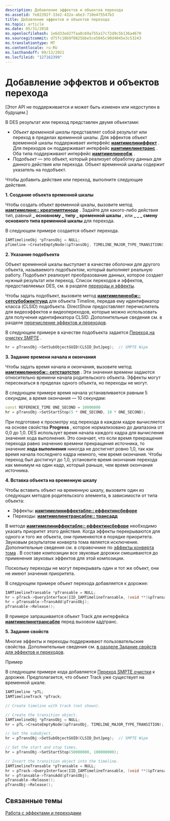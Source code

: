 ```yaml
---
description: Добавление эффектов и объектов перехода
ms.assetid: fe82392f-33e2-432a-a6e3-710e475547b3
title: Добавление эффектов и объектов перехода
ms.topic: article
ms.date: 05/31/2018
ms.openlocfilehash: 1e6d33ed27faa0c69a755a17c72d9c5b136a4670
ms.sourcegitcommit: d75fc10b9f0825bbe5ce5045c90d4045e3c53243
ms.translationtype: MT
ms.contentlocale: ru-RU
ms.lasthandoff: 09/13/2021
ms.locfileid: "127162399"
---
```

# <a name="adding-effect-and-transition-objects"></a>Добавление эффектов и объектов перехода

\[Этот API не поддерживается и может быть изменен или недоступен в будущем.\]

В DES результат или переход представлен двумя объектами:

-   *Объект временной шкалы* представляет собой результат или переход в пределах временной шкалы. Для эффектов объект временной шкалы поддерживает интерфейс [**иамтимелиниффект**](iamtimelineeffect.md) . Для переходов он поддерживает интерфейс [**иамтимелинетранс**](iamtimelinetrans.md) . Оба типа поддерживают интерфейс [**иамтимелинеобж**](iamtimelineobj.md) .
-   *Подобъект* — это объект, который реализует обработку данных для данного действия или перехода. Объект временной шкалы содержит указатель на подобъект.

Чтобы добавить действие или переход, выполните следующие действия.

**1. Создание объекта временной шкалы**

Чтобы создать объект временной шкалы, вызовите метод [**иамтимелине:: креатимптиноде**](iamtimeline-createemptynode.md) . Задайте для какого-либо действия тип, равный **\_ основному \_ типу \_ временной шкалы** , или **\_ \_ \_ смену основного типа временной шкалы** для перехода.

В следующем примере создается объект перехода.


```C++
IAMTimelineObj *pTransObj = NULL;
pTimeline->CreateEmptyNode(&pTransObj, TIMELINE_MAJOR_TYPE_TRANSITION);
```



**2. Указание подобъекта**

Объект временной шкалы выступает в качестве оболочки для другого объекта, называемого *подобъектом*, который выполняет реальную работу. Подобъект реализует преобразование данных, которое создает нужный результат или переход. Список переходов и эффектов, предоставляемых DES, см. в разделе [переходы и эффекты](transitions-and-effects.md).

Чтобы задать подобъект, вызовите метод [**иамтимелинеобж:: сетсубобжектгуид**](iamtimelineobj-setsubobjectguid.md) для объекта Timeline, передав ему идентификатор класса (CLSID) подобъекта. DirectShow предоставляет перечислитель для видеоэффектов и видеопереходов, которые можно использовать для получения идентификатора CLSID. Дополнительные сведения см. в разделе [перечисление эффектов и переходов](enumerating-effects-and-transitions.md).

В следующем примере в качестве подобъекта задается [Переход на очистку SMPTE](smpte-wipe-transition.md) .


```C++
hr = pTransObj->SetSubObjectGUID(CLSID_DxtJpeg);  // SMPTE Wipe
```



**3. Задание времени начала и окончания**

Чтобы задать время начала и окончания, вызовите метод [**иамтимелинеобж:: сетстартстоп**](iamtimelineobj-setstartstop.md) . Эти значения времени задаются относительно времени начала родительского объекта. Эффекты могут пересекаться в пределах одного объекта, но переходы не могут.

В следующем примере время начала устанавливается равным 5 секундам, а время окончания — 10 секундам:


```C++
const REFERENCE_TIME ONE_SECOND = 10000000
hr = pTransObj->SetStartStop(5 * ONE_SECOND, 10 * ONE_SECOND);
```



При подготовке к просмотру ход перехода в каждом кадре вычисляется на основе свойства **Progress** , которое нормализовано до диапазона от 0,0 до 1,0. DES использует время начала каждого кадра для вычисления значения хода выполнения. Это означает, что если время прекращения перехода равно значению времени прекращения источника, то значение **хода выполнения** никогда не достигнет ровно 1,0, так как время начала последнего кадра немного, чем время окончания. Чтобы переход был достигнут до 1,0, установите время окончания перехода как минимум на один кадр, который раньше, чем время окончания источника.

**4. Вставка объекта на временную шкалу**

Чтобы вставить объект на временную шкалу, вызовите один из следующих методов родительского элемента, в зависимости от типа объекта:

-   Эффекты: [ **иамтимелиниффектабле:: еффектинсбефоре**](iamtimelineeffectable-effectinsbefore.md)
-   Переходы: [ **иамтимелинетрансабле:: трансадд**](iamtimelinetransable-transadd.md)

В методе [**иамтимелиниффектабле:: еффектинсбефоре**](iamtimelineeffectable-effectinsbefore.md) необходимо указать приоритет этого действия. Когда эффекты перекрываются для одного и того же объекта, они применяются в порядке приоритета. Звуковым результатом конверта тома является исключение. Дополнительные сведения см. в справочнике по [эффекты конверта тома](volume-envelope-effect.md) . В составе композиции все звуковые дорожки смешиваются до применения звуковых эффектов для этой композиции.

Поскольку переходы не могут перекрывать один и тот же объект, они не имеют значения приоритета.

В следующем примере объект перехода добавляется к дорожке:


```C++
IAMTimelineTransable *pTransable = NULL;
hr = pTrack->QueryInterface(IID_IAMTimelineTransable, (void **)&pTransable);
hr = pTransable->TransAdd(pTransObj);  
pTransable->Release();
```



В примере запрашивается объект Track для интерфейса [**иамтимелинетрансабле**](iamtimelinetransable.md) перед вызовом аддтранс.

**5. Задание свойств**

Многие эффекты и переходы поддерживают пользовательские свойства. Дополнительные сведения см. [в разделе Задание свойств для эффектов и переходов](setting-properties-on-effects-and-transitions.md).

Пример

В следующем примере кода добавляется [Переход SMPTE очистки](smpte-wipe-transition.md) к дорожке. Предполагается, что объект Track уже существует на временной шкале.


```C++
IAMTimeline *pTL;
IAMTimelineTrack *pTrack;

// Create timeline with track (not shown).

// Create the transition object. 
IAMTimelineObj *pTransObj = NULL;
hr = pTL->CreateEmptyNode(&pTransObj, TIMELINE_MAJOR_TYPE_TRANSITION);

// Set the subobject. 
hr = pTransObj->SetSubObjectGUID(CLSID_DxtJpeg);  // SMPTE Wipe

// Set the start and stop times. 
hr = pTransObj->SetStartStop(50000000, 100000000);

// Insert the transition object into the timeline. 
IAMTimelineTransable *pTransable = NULL;
hr = pTrack->QueryInterface(IID_IAMTimelineTransable, (void **)&pTransable);
hr = pTransable->TransAdd(pTransObj);  
pTransable->Release();
pTransObj->Release();
```



## <a name="related-topics"></a>Связанные темы

<dl> <dt>

[Работа с эффектами и переходами](working-with-effects-and-transitions.md)
</dt> </dl>

 

 



